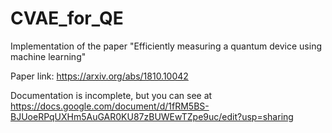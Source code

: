 # CVAE_for_QE
Implementation of the paper "Efficiently measuring a quantum device using machine learning"

Paper link: https://arxiv.org/abs/1810.10042

Documentation is incomplete, but you can see at https://docs.google.com/document/d/1fRM5BS-BJUoeRPqUXHm5AuGAR0KU87zBUWEwTZpe9uc/edit?usp=sharing
